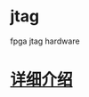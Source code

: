 # jtag
fpga jtag hardware


# [详细介绍](https://mp.weixin.qq.com/s?__biz=Mzg4ODA5NzM1Nw==&mid=2247510643&idx=1&sn=cf6136c6d3227321c46ae36a7630dba4&chksm=cf82b551f8f53c471b54e091a5979ad19ffff0aa7a1ad658da6fe56b1bcd98e65ecd980c2e5d&token=853536417&lang=zh_CN#rd)
